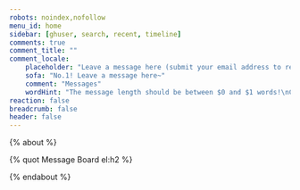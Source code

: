 ```yaml
---
robots: noindex,nofollow
menu_id: home
sidebar: [ghuser, search, recent, timeline]
comments: true
comment_title: ""
comment_locale:
    placeholder: "Leave a message here (submit your email address to receive email notifications when someone replies)"
    sofa: "No.1! Leave a message here~"
    comment: "Messages"
    wordHint: "The message length should be between $0 and $1 words!\nCurrent number of words: $2"
reaction: false
breadcrumb: false
header: false
---
```


{% about %}

{% quot Message Board el:h2 %}

{% endabout %}
